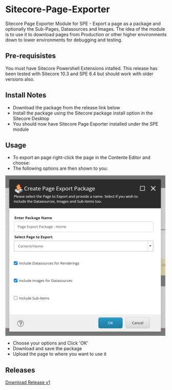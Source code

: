 # Sitecore-Page-Exporter
Sitecore Page Exporter Module for SPE - Export a page as a package and optionally the Sub-Pages, Datasources and Images.
The idea of the module is to use it to download pages from Production or other higher environments down to lower environments for debugging and testing.

## Pre-requisistes
You must have Sitecore Powershell Extensions intalled. This release has been tested with Sitecore 10.3 and SPE 6.4 but should work with older versions also.

## Install Notes
- Download the package from the release link below
- Install the package using the Sitecore package install option in the Sitecore Desktop
- You should now have Sitecore Page Exporter installed under the SPE module

## Usage

- To export an page right-click the page in the Contente Editor and choose:
- The following options are then shown to you:
 <img src="https://github.com/fluxdigital/Sitecore-Page-Exporter/blob/main/page-export-options.png" width="500" align="left">
<br clear="both"/>

- Choose your options and Click 'OK'
- Download and save the package
- Upload the page to where you want to use it 

## Releases
[Download Release v1](https://github.com/fluxdigital/Sitecore-Page-Exporter/releases/tag/1.0.0)

